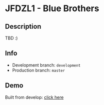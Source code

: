 # JFDZL1 - Blue Brothers

## Description
TBD :)

## Info
* Development branch: `development`
* Production branch: `master`

## Demo
Built from develop: [click here](http://blue-brothers.jfdzl1.is-academy.pl)
